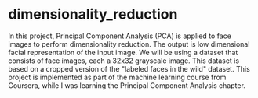 # dimensionality_reduction
In this project, Principal Component Analysis (PCA) is applied to face images to perform dimensionality reduction. The output is low dimensional facial representation of the input image. We will be using a dataset that consists of face images, each a 32x32 grayscale image. This dataset is based on a cropped version of the "labeled faces in the wild" dataset. This project is implemented as part of the machine learning course from Coursera, while I was learning the Principal Component Analysis chapter.

